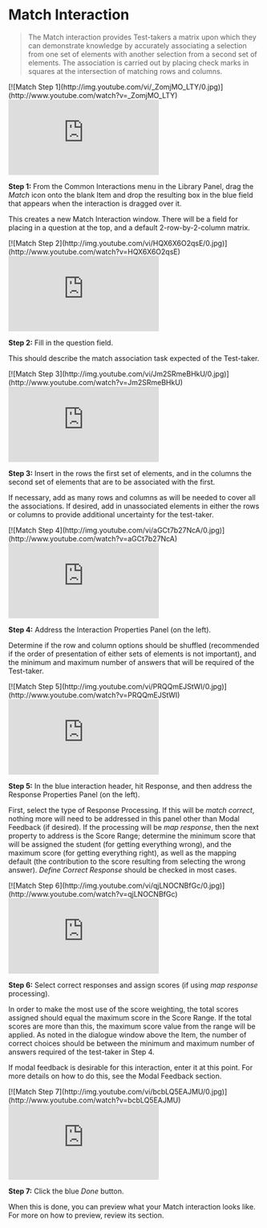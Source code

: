 # Match Interaction

>The Match interaction provides Test-takers a matrix upon which they can demonstrate knowledge by accurately associating a selection from one set of elements with another selection from a second set of elements. The association is carried out by placing check marks in squares at the intersection of matching rows and columns.

<div class="hidden-video">
[![Match Step 1](http://img.youtube.com/vi/_ZomjMO_LTY/0.jpg)](http://www.youtube.com/watch?v=_ZomjMO_LTY)
</div>

<div class='embed-container'><iframe src="https://www.youtube.com/embed/_ZomjMO_LTY?rel=0" frameborder="0" allowfullscreen="true"></iframe></div>

**Step 1:** From the Common Interactions menu in the Library Panel, drag the *Match* icon onto the blank Item and drop the resulting box in the blue field that appears when the interaction is dragged over it.

This creates a new Match Interaction window. There will be a field for placing in a question at the top, and a default 2-row-by-2-column matrix.

<div class="hidden-video">
[![Match Step 2](http://img.youtube.com/vi/HQX6X6O2qsE/0.jpg)](http://www.youtube.com/watch?v=HQX6X6O2qsE)
</div>

<div class='embed-container'><iframe src="https://www.youtube.com/embed/HQX6X6O2qsE?rel=0" frameborder="0" allowfullscreen="true"></iframe></div>

**Step 2:** Fill in the question field. 

This should describe the match association task expected of the Test-taker.

<div class="hidden-video">
[![Match Step 3](http://img.youtube.com/vi/Jm2SRmeBHkU/0.jpg)](http://www.youtube.com/watch?v=Jm2SRmeBHkU)
</div>

<div class='embed-container'><iframe src="https://www.youtube.com/embed/Jm2SRmeBHkU?rel=0" frameborder="0" allowfullscreen="true"></iframe></div>

**Step 3:** Insert in the rows the first set of elements, and in the columns the second set of elements that are to be associated with the first.

If necessary, add as many rows and columns as will be needed to cover all the associations. If desired, add in unassociated elements in either the rows or columns to provide additional uncertainty for the test-taker.

<div class="hidden-video">
[![Match Step 4](http://img.youtube.com/vi/aGCt7b27NcA/0.jpg)](http://www.youtube.com/watch?v=aGCt7b27NcA)
</div>

<div class='embed-container'><iframe src="https://www.youtube.com/embed/aGCt7b27NcA?rel=0" frameborder="0" allowfullscreen="true"></iframe></div>

**Step 4:** Address the Interaction Properties Panel (on the left).

Determine if the row and column options should be shuffled (recommended if the order of presentation of either sets of elements is not important), and the minimum and maximum number of answers that will be required of the Test-taker. 

<div class="hidden-video">
[![Match Step 5](http://img.youtube.com/vi/PRQQmEJStWI/0.jpg)](http://www.youtube.com/watch?v=PRQQmEJStWI)
</div>

<div class='embed-container'><iframe src="https://www.youtube.com/embed/PRQQmEJStWI?rel=0" frameborder="0" allowfullscreen="true"></iframe></div>

**Step 5:** In the blue interaction header, hit Response, and then address the Response Properties Panel (on the left).

First, select the type of Response Processing. If this will be *match correct*, nothing more will need to be addressed in this panel other than Modal Feedback (if desired). If the processing will be *map response*, then the next property to address is the Score Range; determine the minimum score that will be assigned the student (for getting everything wrong), and the maximum score (for getting everything right), as well as the mapping default (the contribution to the score resulting from selecting the wrong answer). *Define Correct Response* should be checked in most cases. 

<div class="hidden-video">
[![Match Step 6](http://img.youtube.com/vi/qjLNOCNBfGc/0.jpg)](http://www.youtube.com/watch?v=qjLNOCNBfGc)
</div>

<div class='embed-container'><iframe src="https://www.youtube.com/embed/qjLNOCNBfGc?rel=0" frameborder="0" allowfullscreen="true"></iframe></div>

**Step 6:** Select correct responses and assign scores (if using *map response* processing).

In order to make the most use of the score weighting, the total scores assigned should equal the maximum score in the Score Range. If the total scores are more than this, the maximum score value from the range will be applied. As noted in the dialogue window above the Item, the number of correct choices should be between the minimum and maximum number of answers required of the test-taker in Step 4.

If modal feedback is desirable for this interaction, enter it at this point. For more details on how to do this, see the Modal Feedback section.

<div class="hidden-video">
[![Match Step 7](http://img.youtube.com/vi/bcbLQ5EAJMU/0.jpg)](http://www.youtube.com/watch?v=bcbLQ5EAJMU)
</div>

<div class='embed-container'><iframe src="https://www.youtube.com/embed/bcbLQ5EAJMU?rel=0" frameborder="0" allowfullscreen="true"></iframe></div>

**Step 7:** Click the blue *Done* button.

When this is done, you can preview what your Match interaction looks like. For more on how to preview, review its section.
